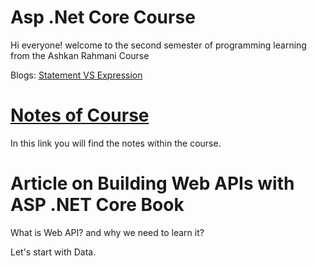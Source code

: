 # Asp .Net Core Course
Hi everyone! welcome to the second semester of programming learning from the Ashkan Rahmani Course

Blogs:
 <a href="https://www.freecodecamp.org/news/statement-vs-expression-whats-the-difference-in-programming/#:~:text=Expressions%20are%20unique%20in%20meaning,of%20code%20is%20a%20statement.">Statement VS Expression</a>

# <a href="">Notes of Course</a>
In this link you will find the notes within the course.

# Article on Building Web APIs with ASP .NET Core Book

What is Web API? and why we need to learn it? 

Let's start with Data.



















